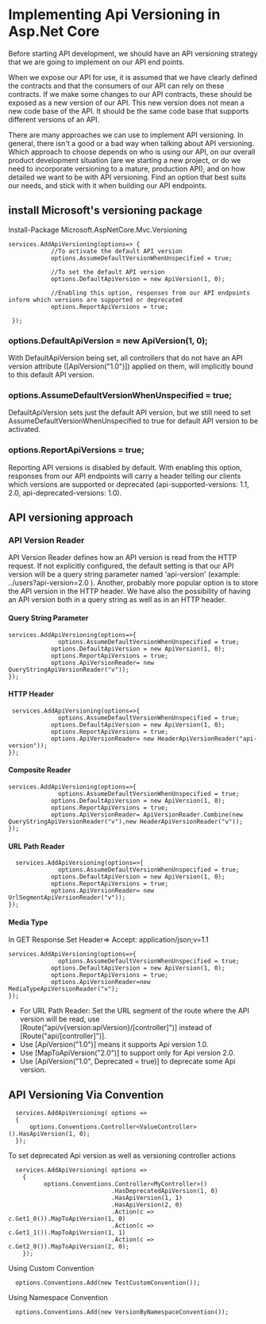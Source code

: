 # Implementing Api Versioning in Asp.Net Core
Before starting API development, we should have an API versioning strategy that we are going to implement on our API end points.

When we expose our API for use, it is assumed that we have clearly defined the contracts and that the consumers of our API can rely on these contracts. If we make some changes to our API contracts, these should be exposed as a new version of our API. This new version does not mean a new code base of the API. It should be the same code base that supports different versions of an API.

There are many approaches we can use to implement API versioning. In general, there isn't a good or a bad way when talking about API versioning. Which approach to choose depends on who is using our API, on our overall product development situation (are we starting a new project, or do we need to incorporate versioning to a mature, production API), and on how detailed we want to be with API versioning. Find an option that best suits our needs, and stick with it when building our API endpoints.

## install Microsoft's versioning package
  Install-Package Microsoft.AspNetCore.Mvc.Versioning
  
    services.AddApiVersioning(options=> {
                //To activate the default API version
                options.AssumeDefaultVersionWhenUnspecified = true;

                //To set the default API version
                options.DefaultApiVersion = new ApiVersion(1, 0);                

                //Enabling this option, responses from our API endpoints inform which versions are supported or deprecated
                options.ReportApiVersions = true;              

     });
     
### options.DefaultApiVersion = new ApiVersion(1, 0);
With DefaultApiVersion being set, all controllers that do not have an API version attribute ([ApiVersion("1.0")]) applied on them, will implicitly bound to this default API version.

### options.AssumeDefaultVersionWhenUnspecified = true;
DefaultApiVersion sets just the default API version, but we still need to set AssumeDefaultVersionWhenUnspecified to true for default API version to be activated.

### options.ReportApiVersions = true;
Reporting API versions is disabled by default. With enabling this option, responses from our API endpoints will carry a header telling our clients which versions are supported or deprecated (api-supported-versions: 1.1, 2.0, api-deprecated-versions: 1.0).


## API versioning approach
### API Version Reader
API Version Reader defines how an API version is read from the HTTP request. If not explicitly configured, the default setting is that our API version will be a query string parameter named 'api-version'  (example: ../users?api-version=2.0 ). Another, probably more popular option is to store the API version in the HTTP header. We have also the possibility of having an API version both in a query string as well as in an HTTP header.


#### Query String Parameter 
    services.AddApiVersioning(options=>{
                  options.AssumeDefaultVersionWhenUnspecified = true;
                options.DefaultApiVersion = new ApiVersion(1, 0);                
                options.ReportApiVersions = true; 
                options.ApiVersionReader= new QueryStringApiVersionReader("v"));
    });
   
#### HTTP Header
     services.AddApiVersioning(options=>{
                  options.AssumeDefaultVersionWhenUnspecified = true;
                options.DefaultApiVersion = new ApiVersion(1, 0);                
                options.ReportApiVersions = true; 
                options.ApiVersionReader= new HeaderApiVersionReader("api-version"));
    });
        
#### Composite Reader
    services.AddApiVersioning(options=>{
                  options.AssumeDefaultVersionWhenUnspecified = true;
                options.DefaultApiVersion = new ApiVersion(1, 0);                
                options.ReportApiVersions = true; 
                options.ApiVersionReader= ApiVersionReader.Combine(new QueryStringApiVersionReader("v"),new HeaderApiVersionReader("v"));
    });
        
#### URL Path Reader
      services.AddApiVersioning(options=>{
                  options.AssumeDefaultVersionWhenUnspecified = true;
                options.DefaultApiVersion = new ApiVersion(1, 0);                
                options.ReportApiVersions = true; 
                options.ApiVersionReader= new UrlSegmentApiVersionReader("v"));
    });
        
#### Media Type
   In GET Response
   Set Header=> Accept: application/json;v=1.1
   
    services.AddApiVersioning(options=>{
                  options.AssumeDefaultVersionWhenUnspecified = true;
                options.DefaultApiVersion = new ApiVersion(1, 0);                
                options.ReportApiVersions = true; 
                options.ApiVersionReader=new MediaTypeApiVersionReader("v");
    });
    
   
    
* For URL Path Reader: Set the URL segment of the route where the API version will be read, use [Route("api/v{version:apiVersion}/[controller]")] instead of [Route("api/[controller]")].
* Use [ApiVersion("1.0")] means it supports Api version 1.0.
* Use [MapToApiVersion("2.0")] to support only for Api version 2.0.
* Use [ApiVersion("1.0", Deprecated = true)] to deprecate some Api version.


## API Versioning Via Convention
      services.AddApiVersioning( options =>
      {
          options.Conventions.Controller<ValueController>().HasApiVersion(1, 0);
      });
  
 To set deprecated Api version as well as versioning controller actions
 
      services.AddApiVersioning( options =>
        {
              options.Conventions.Controller<MyController>()	   
                                 .HasDeprecatedApiVersion(1, 0)
                                 .HasApiVersion(1, 1)
                                 .HasApiVersion(2, 0)
                                 .Action(c => c.Get1_0()).MapToApiVersion(1, 0)
                                 .Action(c => c.Get1_1()).MapToApiVersion(1, 1)
                                 .Action(c => c.Get2_0()).MapToApiVersion(2, 0);
        });
        
  Using Custom Convention
      
      options.Conventions.Add(new TestCustomConvention());
      
 Using Namespace Convention
      
      options.Conventions.Add(new VersionByNamespaceConvention());
